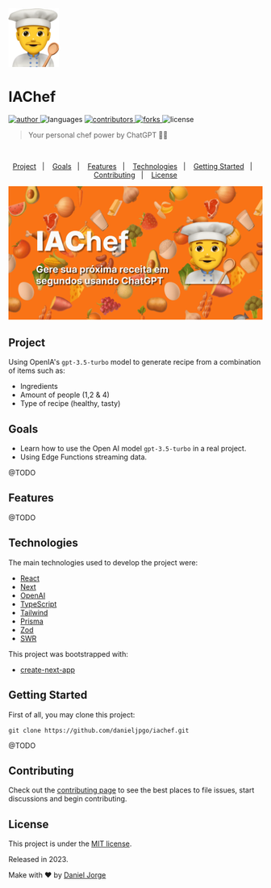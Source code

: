 <div align="left">
    <img
      alt="Chef"
      title="Chef"
      src=".github/chef.webp"
      width="100px" />
</div>

<h1 align="left">IAChef</h1>

<p align="left">
   <a href="https://github.com/danieljpgo">
      <img
        alt="author"
        src="https://img.shields.io/badge/author-danieljpgo-f97316?labelColor=ffffff"
      />
   </a>
   <img
      alt="languages"
      src="https://img.shields.io/github/languages/count/danieljpgo/iachef?color=ffffff&color=f97316"
   />
   <a href="https://github.com/danieljpgo/iachef/graphs/contributors">
      <img
        alt="contributors"
        src="https://img.shields.io/github/stars/danieljpgo/iachef?color=ffffff&color=f97316"/>
   </a>
    <a href="https://github.com/danieljpgo/iachef/network/members">
      <img
         alt="forks"
         src="https://img.shields.io/github/forks/danieljpgo/iachef?color=ffffff&color=f97316"/>
   </a>
   <img alt="license" src="https://img.shields.io/badge/license-MIT-f97316?labelColor=ffffff">
</p>

> Your personal chef power by ChatGPT 👨‍🍳

&nbsp;

<p align="center">
   <a href="#project">Project</a>&nbsp;&nbsp;&nbsp;|&nbsp;&nbsp;&nbsp;
   <a href="#goals">Goals</a>&nbsp;&nbsp;&nbsp;|&nbsp;&nbsp;&nbsp;
   <a href="#features">Features</a>&nbsp;&nbsp;&nbsp;|&nbsp;&nbsp;&nbsp;
   <a href="#technologies">Technologies</a>&nbsp;&nbsp;&nbsp;|&nbsp;&nbsp;&nbsp;
   <a href="#getting-started">Getting Started</a>&nbsp;&nbsp;&nbsp;|&nbsp;&nbsp;&nbsp;
   <a href="#contributing">Contributing</a>&nbsp;&nbsp;&nbsp;|&nbsp;&nbsp;&nbsp;
   <a href="#license">License</a>
</p>

<div align="center">
   <img
      alt="another todo list"
      title="another todo list"
      src="/public/og.png"
      width="740px" />
</div>

## Project

Using OpenIA's `gpt-3.5-turbo` model to generate recipe from a combination of items such as:

- Ingredients
- Amount of people (1,2 & 4)
- Type of recipe (healthy, tasty)

## Goals

- Learn how to use the Open AI model `gpt-3.5-turbo` in a real project.
- Using Edge Functions streaming data.

@TODO

## Features

@TODO

## Technologies

The main technologies used to develop the project were:

- [React](https://reactjs.org/)
- [Next](https://nextjs.org/)
- [OpenAI](https://platform.openai.com/docs/introduction)
- [TypeScript](https://www.typescriptlang.org/)
- [Tailwind](https://tailwindcss.com/)
- [Prisma](https://www.prisma.io/)
- [Zod](https://zod.dev/)
- [SWR](https://swr.vercel.app/)

This project was bootstrapped with:

- [create-next-app](https://nextjs.org/docs/api-reference/create-next-app)

## Getting Started

First of all, you may clone this project:

```
git clone https://github.com/danieljpgo/iachef.git
```

@TODO

<!-- After cloning the repo, go to [OpenAI](https://platform.openai.com/account/api-keys) to make an account and put your API key in a file called .env.


Run the following scripts in order to execute the application:

```
// install dependencies
yarn install

// start the application
yarn start
``` -->

## Contributing

Check out the [contributing page](https://github.com/danieljpgo/iachef/blob/master/CONTRIBUTING.md) to see the best places to file issues, start discussions and begin contributing.

## License

This project is under the [MIT license](https://github.com/danieljpgo/iachef/blob/master/LICENSE).

<div>Released in 2023.</div>

Make with ❤️ by [Daniel Jorge](https://github.com/danieljpgo)
